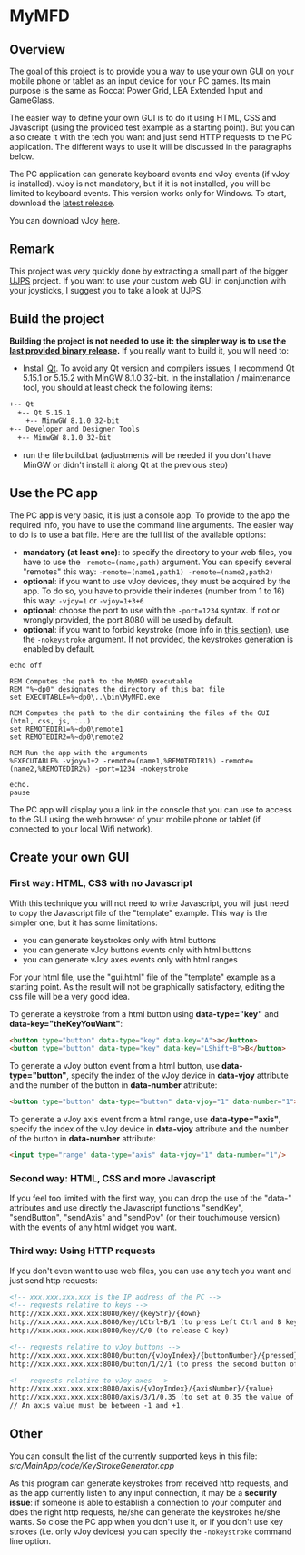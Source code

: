 # MyMFD
## Overview

The goal of this project is to provide you a way to use your own GUI on your mobile phone or tablet as an input device for your PC games. Its main purpose is the same as Roccat Power Grid, LEA Extended Input and GameGlass.

The easier way to define your own GUI is to do it using HTML, CSS and Javascript (using the provided test example as a starting point). But you can also create it with the tech you want and just send HTTP requests to the PC application. The different ways to use it will be discussed in the paragraphs below.

The PC application can generate keyboard events and vJoy events (if vJoy is installed). vJoy is not mandatory, but if it is not installed, you will be limited to keyboard events. This version works only for Windows. To start, download the [latest release](https://github.com/3noix/MyMFD/releases).

You can download vJoy [here](https://github.com/njz3/vJoy/).


## Remark

This project was very quickly done by extracting a small part of the bigger [UJPS](https://github.com/3noix/UJPS) project. If you want to use your custom web GUI in conjunction with your joysticks, I suggest you to take a look at UJPS.


## Build the project

<b>Building the project is not needed to use it: the simpler way is to use the [last provided binary release](https://github.com/3noix/MyMFD/releases).</b> If you really want to build it, you will need to:
- Install [Qt](https://www.qt.io/download-qt-installer/). To avoid any Qt version and compilers issues, I recommend Qt 5.15.1 or 5.15.2 with MinGW 8.1.0 32-bit. In the installation / maintenance tool, you should at least check the following items:
```bash
+-- Qt
  +-- Qt 5.15.1
    +-- MinwGW 8.1.0 32-bit
+-- Developer and Designer Tools
  +-- MinwGW 8.1.0 32-bit
```
- run the file build.bat (adjustments will be needed if you don't have MinGW or didn't install it along Qt at the previous step)


## Use the PC app

The PC app is very basic, it is just a console app. To provide to the app the required info, you have to use the command line arguments. The easier way to do is to use a bat file. Here are the full list of the available options:
- **mandatory (at least one)**: to specify the directory to your web files, you have to use the `-remote=(name,path)` argument. You can specify several "remotes" this way: `-remote=(name1,path1) -remote=(name2,path2)`
- **optional**: if you want to use vJoy devices, they must be acquired by the app. To do so, you have to provide their indexes (number from 1 to 16) this way: `-vjoy=1` or `-vjoy=1+3+6`
- **optional**: choose the port to use with the `-port=1234` syntax. If not or wrongly provided, the port 8080 will be used by default.
- **optional**: if you want to forbid keystroke (more info in [this section](#other)), use the `-nokeystroke` argument. If not provided, the keystrokes generation is enabled by default.




```Bat
echo off

REM Computes the path to the MyMFD executable
REM "%~dp0" designates the directory of this bat file
set EXECUTABLE=%~dp0\..\bin\MyMFD.exe

REM Computes the path to the dir containing the files of the GUI (html, css, js, ...)
set REMOTEDIR1=%~dp0\remote1
set REMOTEDIR2=%~dp0\remote2

REM Run the app with the arguments
%EXECUTABLE% -vjoy=1+2 -remote=(name1,%REMOTEDIR1%) -remote=(name2,%REMOTEDIR2%) -port=1234 -nokeystroke

echo.
pause
```

The PC app will display you a link in the console that you can use to access to the GUI using the web browser of your mobile phone or tablet (if connected to your local Wifi network).


## Create your own GUI

### First way: HTML, CSS with no Javascript

With this technique you will not need to write Javascript, you will just need to copy the Javascript file of the "template" example. This way is the simpler one, but it has some limitations:
- you can generate keystrokes only with html buttons
- you can generate vJoy buttons events only with html buttons
- you can generate vJoy axes events only with html ranges


For your html file, use the "gui.html" file of the "template" example as a starting point. As the result will not be graphically satisfactory, editing the css file will be a very good idea.


To generate a keystroke from a html button using **data-type="key"** and **data-key="theKeyYouWant"**:
```Html
<button type="button" data-type="key" data-key="A">a</button>
<button type="button" data-type="key" data-key="LShift+B">B</button>
```

To generate a vJoy button event from a html button, use **data-type="button"**, specify the index of the vJoy device in **data-vjoy** attribute and the number of the button in **data-number** attribute:
```Html
<button type="button" data-type="button" data-vjoy="1" data-number="1">1</button>
```

To generate a vJoy axis event from a html range, use **data-type="axis"**, specify the index of the vJoy device in **data-vjoy** attribute and the number of the button in **data-number** attribute:
```Html
<input type="range" data-type="axis" data-vjoy="1" data-number="1"/>
```



### Second way: HTML, CSS and more Javascript

If you feel too limited with the first way, you can drop the use of the "data-" attributes and use directly the Javascript functions "sendKey", "sendButton", "sendAxis" and "sendPov" (or their touch/mouse version) with the events of any html widget you want.


### Third way: Using HTTP requests

If you don't even want to use web files, you can use any tech you want and just send http requests:
```Html
<!-- xxx.xxx.xxx.xxx is the IP address of the PC -->
<!-- requests relative to keys -->
http://xxx.xxx.xxx.xxx:8080/key/{keyStr}/{down}
http://xxx.xxx.xxx.xxx:8080/key/LCtrl+B/1 (to press Left Ctrl and B keys)
http://xxx.xxx.xxx.xxx:8080/key/C/0 (to release C key)

<!-- requests relative to vJoy buttons -->
http://xxx.xxx.xxx.xxx:8080/button/{vJoyIndex}/{buttonNumber}/{pressed}
http://xxx.xxx.xxx.xxx:8080/button/1/2/1 (to press the second button of vJoy device #1)

<!-- requests relative to vJoy axes -->
http://xxx.xxx.xxx.xxx:8080/axis/{vJoyIndex}/{axisNumber}/{value}
http://xxx.xxx.xxx.xxx:8080/axis/3/1/0.35 (to set at 0.35 the value of the first axis of vJoy device #3)
// An axis value must be between -1 and +1.
```



## Other

You can consult the list of the currently supported keys in this file: *src/MainApp/code/KeyStrokeGenerator.cpp*

As this program can generate keystrokes from received http requests, and as the app currently listen to any input connection, it may be a **security issue**: if someone is able to establish a connection to your computer and does the right http requests, he/she can generate the keystrokes he/she wants. So close the PC app when you don't use it, or if you don't use key strokes (i.e. only vJoy devices) you can specify the `-nokeystroke` command line option.